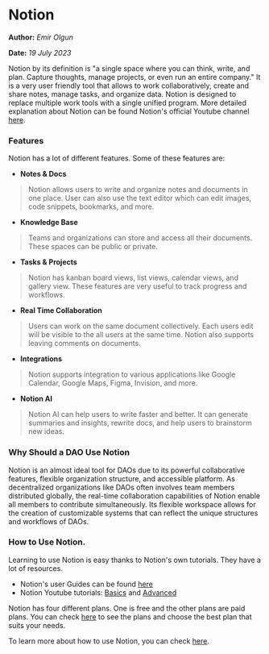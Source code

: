# Notion

**Author:** _Emir Olgun_

**Date:** _19 July 2023_

Notion by its definition is "a single space where you can think, write, and plan. Capture thoughts, manage projects, or even run an entire company." It is a very user friendly tool that allows to work collaboratively, create and share notes, manage tasks, and organize data. Notion is designed to replace multiple work tools with a single unified program. More detailed explanation about Notion can be found Notion's official Youtube channel [here](https://youtu.be/oTahLEX3NXo).

### Features

Notion has a lot of different features. Some of these features are:

* **Notes & Docs**

> Notion allows users to write and organize notes and documents in one place. User can also use the text editor which can edit images, code snippets, bookmarks, and more.

* **Knowledge Base**

> Teams and organizations can store and access all their documents. These spaces can be public or private.

* **Tasks & Projects**

> Notion has kanban board views, list views, calendar views, and gallery view. These features are very useful to track progress and workflows.

* **Real Time Collaboration**

> Users can work on the same document collectively. Each users edit will be visible to the all users at the same time. Notion also supports leaving comments on documents.

* **Integrations**

> Notion supports integration to various applications like Google Calendar, Google Maps, Figma, Invision, and more.

* **Notion AI**

> Notion AI can help users to write faster and better. It can generate summaries and insights, rewrite docs, and help users to brainstorm new ideas.

### Why Should a DAO Use Notion

Notion is an almost ideal tool for DAOs due to its powerful collaborative features, flexible organization structure, and accessible platform. As decentralized organizations like DAOs often involves team members distributed globally, the real-time collaboration capabilities of Notion enable all members to contribute simultaneously. Its flexible workspace allows for the creation of customizable systems that can reflect the unique structures and workflows of DAOs.

### How to Use Notion.

Learning to use Notion is easy thanks to Notion's own tutorials. They have a lot of resources.

* Notion's user Guides can be found [here](https://www.notion.so/help/guides)
* Notion Youtube tutorials: [Basics](https://youtu.be/aA7si7AmPkY) and [Advanced](https://youtu.be/PxQjqYN23vc)

Notion has four different plans. One is free and the other plans are paid plans. You can check [here](https://www.notion.so/pricing?utm\_source=google\&utm\_campaign=2075789713\&utm\_medium=85296174628\&utm\_content=476117427522\&utm\_term=notion%20pricing\&targetid=aud-1053779029641:kwd-653753019048\&gclid=EAIaIQobChMIyOSVqNubgAMV-TwGAB2XygxKEAAYASAAEgL3I\_D\_BwE) to see the plans and choose the best plan that suits your needs.

To learn more about how to use Notion, you can check [here](https://www.notion.so/help/guides).

